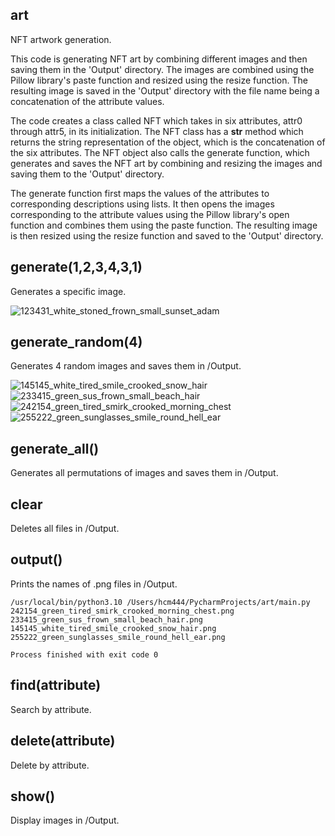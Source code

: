 ## art

NFT artwork generation.

This code is generating NFT art by combining different images and then saving them in the 'Output' directory. The images are combined using the Pillow library's paste function and resized using the resize function. The resulting image is saved in the 'Output' directory with the file name being a concatenation of the attribute values.

The code creates a class called NFT which takes in six attributes, attr0 through attr5, in its initialization. The NFT class has a __str__ method which returns the string representation of the object, which is the concatenation of the six attributes. The NFT object also calls the generate function, which generates and saves the NFT art by combining and resizing the images and saving them to the 'Output' directory.

The generate function first maps the values of the attributes to corresponding descriptions using lists. It then opens the images corresponding to the attribute values using the Pillow library's open function and combines them using the paste function. The resulting image is then resized using the resize function and saved to the 'Output' directory.

## generate(1,2,3,4,3,1)

Generates a specific image.

![123431_white_stoned_frown_small_sunset_adam](https://user-images.githubusercontent.com/32826270/204912590-5eef9865-fb71-4470-9175-fbe0217f3ba8.png)

## generate_random(4)

Generates 4 random images and saves them in /Output.

![145145_white_tired_smile_crooked_snow_hair](https://user-images.githubusercontent.com/32826270/204912407-94c5d820-617e-4ccc-96e8-f97bc090bcdf.png)
![233415_green_sus_frown_small_beach_hair](https://user-images.githubusercontent.com/32826270/204912409-16fad186-a2ff-498c-a62d-9653d3bd2f78.png)
![242154_green_tired_smirk_crooked_morning_chest](https://user-images.githubusercontent.com/32826270/204912411-6a3d769b-cfb2-44e7-9c44-595815e85e18.png)
![255222_green_sunglasses_smile_round_hell_ear](https://user-images.githubusercontent.com/32826270/204912413-d33a54f9-8ad4-4838-8292-dd6a4fcbdd78.png)

## generate_all()

Generates all permutations of images and saves them in /Output.

## clear

Deletes all files in /Output.

## output()

Prints the names of .png files in /Output.
```
/usr/local/bin/python3.10 /Users/hcm444/PycharmProjects/art/main.py 
242154_green_tired_smirk_crooked_morning_chest.png
233415_green_sus_frown_small_beach_hair.png
145145_white_tired_smile_crooked_snow_hair.png
255222_green_sunglasses_smile_round_hell_ear.png

Process finished with exit code 0

```

## find(attribute)

Search by attribute.

## delete(attribute)

Delete by attribute.

## show()

Display images in /Output.
